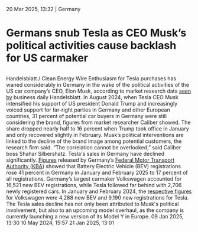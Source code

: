 20 Mar 2025, 13:32
| 
Germany
# Germans snub Tesla as CEO Musk’s political activities cause backlash for US carmaker
## 
Handelsblatt / Clean Energy Wire
Enthusiasm for Tesla purchases has waned considerably in Germany in the wake of the political activities of the US car company’s CEO, Elon Musk, according to market research data [seen by](https://www.handelsblatt.com/unternehmen/industrie/e-auto-wie-kann-man-sich-nur-mit-einem-tesla-sehen-lassen/100112964.html) business daily Handelsblatt. In August 2024, when Tesla CEO Musk intensified his support of US president Donald Trump and increasingly voiced support for far-right parties in Germany and other European countries, 31 percent of potential car buyers in Germany were still considering the brand, figures from market researcher Caliber showed. The share dropped nearly half to 16 percent when Trump took office in January and only recovered slightly in February. Musk’s political interventions are linked to the decline of the brand image among potential customers, the research firm said. “The correlation cannot be overlooked,” said Caliber boss Shahar Silbershatz.
Tesla's sales in Germany have declined significantly. [Figures](https://www.kba.de/DE/Presse/Pressemitteilungen/AlternativeAntriebe/2025/pm13_2025_Antriebe_02_25_komplett.html) released by Germany’s [F](https://www.cleanenergywire.org/experts/federal-motor-transport-authority)[ederal Motor Transport Authority ](https://www.cleanenergywire.org/experts/federal-motor-transport-authority)([KBA](https://www.cleanenergywire.org/experts/federal-motor-transport-authority)) showed that Battery Electric Vehicle (BEV) registrations rose 41 percent in Germany in January and February 2025 to 17 percent of all registrations. Germany’s largest carmaker Volkswagen accounted for 16,521 new BEV registrations, while Tesla followed far behind with 2,706 newly registered cars. In January and February 2024, the [respective figures](https://www.kba.de/DE/Presse/Pressemitteilungen/Fahrzeugzulassungen/2024/pm09_2024_n_02_24_pm_komplett.html?dateOfIssue_dt=2024&snn=3662144&fromStatistic=3504038&yearFilter=2024&monthFilter=02_Februar) for Volkswagen were 4,288 new BEV and 9,190 new registrations for Tesla. The Tesla sales decline has not only been attributed to Musk's political involvement, but also to an upcoming model overhaul, as the company is currently launching a new version of its Model Y in Europe.
09 Jan 2025, 13:30
10 May 2024, 15:57
21 Jan 2025, 13:01